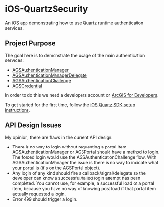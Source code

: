 # iOS-QuartzSecurity
An iOS app demonstrating how to use Quartz runtime authentication services.

## Project Purpose
The goal here is to demonstrate the usage of the main authentication services:

  * [AGSAuthenticationManager](https://developers.arcgis.com/ios/beta/api-reference/interface_a_g_s_authentication_manager.html)
  * [AGSAuthenticationManagerDelegate](https://developers.arcgis.com/ios/beta/api-reference/protocol_a_g_s_authentication_manager_delegate-p.html)
  * [AGSAuthenticationChallenge](https://developers.arcgis.com/ios/beta/api-reference/interface_a_g_s_authentication_challenge.html)
  * [AGSCredential](https://developers.arcgis.com/ios/beta/api-reference/interface_a_g_s_credential.html)


In order to do this we need a developers account on [ArcGIS for Developers](https://developers.arcgis.com/account/profile/).

To get started for the first time, follow the [iOS Quartz SDK setup instructions](https://developers.arcgis.com/ios/beta/swift/guide/install.htm).

## API Design Issues

My opinion, there are flaws in the current API design:

* There is no way to login without requesting a portal item. AGSAuthenticationManager or AGSPortal should have a method to login. The forced login would use the AGSAuthenticationChallenge flow. With AGSAuthenticationManager the issue is there is no way to indicate what your portal is (it's on the AGSPortal object).
* Any login of any kind should fire a callback/signal/delegate so the developer can know a successful/failed login attempt has been completed. You cannot use, for example, a successful load of a portal item, because you have no way of knowing post load if that portal item actually requested a login.
* Error 499 should trigger a login.

